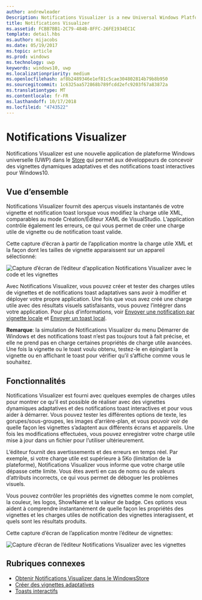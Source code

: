 ```yaml
---
author: andrewleader
Description: Notifications Visualizer is a new Universal Windows Platform (UWP) app in the Store that helps developers design adaptive live tiles for Windows 10.
title: Notifications Visualizer
ms.assetid: FCBB7BB1-2C79-484B-8FFC-26FE1934EC1C
template: detail.hbs
ms.author: mijacobs
ms.date: 05/19/2017
ms.topic: article
ms.prod: windows
ms.technology: uwp
keywords: windows10, uwp
ms.localizationpriority: medium
ms.openlocfilehash: af8b2489346e1ef81c5cae304802814b79b8b950
ms.sourcegitcommit: 1c6325aa572868b789fcdd2efc9203f67a83872a
ms.translationtype: MT
ms.contentlocale: fr-FR
ms.lasthandoff: 10/17/2018
ms.locfileid: "4743522"
---
```

# <a name="notifications-visualizer"></a>Notifications Visualizer

 


Notifications Visualizer est une nouvelle application de plateforme Windows universelle (UWP) dans le [Store](https://www.microsoft.com/store/apps/notifications-visualizer/9nblggh5xsl1) qui permet aux développeurs de concevoir des vignettes dynamiques adaptatives et des notifications toast interactives pour Windows10.


## <a name="overview"></a>Vue d’ensemble

Notifications Visualizer fournit des aperçus visuels instantanés de votre vignette et notification toast lorsque vous modifiez la charge utile XML, comparables au mode Création/Éditeur XAML de VisualStudio. L’application contrôle également les erreurs, ce qui vous permet de créer une charge utile de vignette ou de notification toast valide.

Cette capture d’écran à partir de l’application montre la charge utile XML et la façon dont les tailles de vignette apparaissent sur un appareil sélectionné:

![Capture d’écran de l’éditeur d’application Notifications Visualizer avec le code et les vignettes](images/notif-visualizer-001.png)

 

Avec Notifications Visualizer, vous pouvez créer et tester des charges utiles de vignettes et de notifications toast adaptatives sans avoir à modifier et déployer votre propre application. Une fois que vous avez créé une charge utile avec des résultats visuels satisfaisants, vous pouvez l’intégrer dans votre application. Pour plus d’informations, voir [Envoyer une notification par vignette locale](sending-a-local-tile-notification.md) et [Envoyer un toast local](send-local-toast.md).

**Remarque**: la simulation de Notifications Visualizer du menu Démarrer de Windows et des notifications toast n’est pas toujours tout à fait précise, et elle ne prend pas en charge certaines propriétés de charge utile avancées. Une fois la vignette ou le toast voulu obtenu, testez-le en épinglant la vignette ou en affichant le toast pour vérifier qu’il s’affiche comme vous le souhaitez.

 

## <a name="features"></a>Fonctionnalités

Notifications Visualizer est fourni avec quelques exemples de charges utiles pour montrer ce qu’il est possible de réaliser avec des vignettes dynamiques adaptatives et des notifications toast interactives et pour vous aider à démarrer. Vous pouvez tester les différentes options de texte, les gorupes/sous-groupes, les images d’arrière-plan, et vous pouvoir voir de quelle façon les vignettes s’adaptent aux différents écrans et appareils. Une fois les modifications effectuées, vous pouvez enregistrer votre charge utile mise à jour dans un fichier pour l’utiliser ultérieurement.

L’éditeur fournit des avertissements et des erreurs en temps réel. Par exemple, si votre charge utile est supérieure à 5Ko (limitation de la plateforme), Notifications Visualizer vous informe que votre charge utile dépasse cette limite. Vous êtes averti en cas de noms ou de valeurs d’attributs incorrects, ce qui vous permet de déboguer les problèmes visuels.

Vous pouvez contrôler les propriétés des vignettes comme le nom complet, la couleur, les logos, ShowName et la valeur de badge. Ces options vous aident à comprendre instantanément de quelle façon les propriétés des vignettes et les charges utiles de notification des vignettes interagissent, et quels sont les résultats produits.

Cette capture d’écran de l’application montre l’éditeur de vignettes:

![Capture d’écran de l’éditeur Notifications Visualizer avec les vignettes](images/notif-visualizer-004.png)

 

## <a name="related-topics"></a>Rubriques connexes

* [Obtenir Notifications Visualizer dans le WindowsStore](https://www.microsoft.com/store/apps/notifications-visualizer/9nblggh5xsl1)
* [Créer des vignettes adaptatives](create-adaptive-tiles.md)
* [Toasts interactifs](adaptive-interactive-toasts.md)